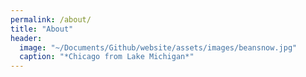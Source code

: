 ```yaml
---
permalink: /about/
title: "About"
header:
  image: "~/Documents/Github/website/assets/images/beansnow.jpg"
  caption: "*Chicago from Lake Michigan*"
---
```



